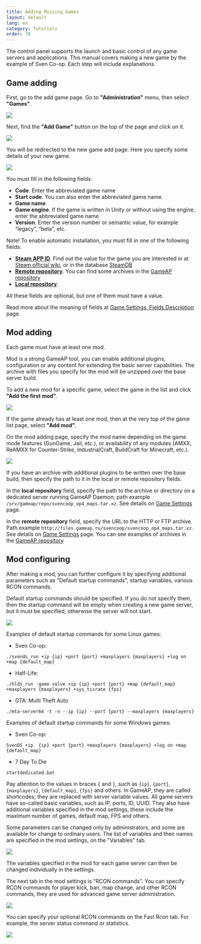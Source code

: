 ```yaml
---
title: Adding Missing Games
layout: default
lang: en
category: Tutorials
order: 70
---
```


The control panel supports the launch and basic control of any game servers and applications. 
This manual covers making a new game by the example of Sven Co-op. Each step will include explanations.

## Game adding

First, go to the add game page. Go to **"Administration"** menu, then select 
**"Games"**.

![](/images/en/tutorials/additional_games/game_menu.png)

Next, find the **"Add Game"** button on the top of the page and click on it.

![](/images/en/tutorials/additional_games/add_game_menu.png)

You will be redirected to the new game add page. Here you specify some details of your new game.

![](/images/en/tutorials/additional_games/example_add_svencoop.png)

You must fill in the following fields:
* **Code**. Enter the abbreviated game name
* **Start code**. You can also enter the abbreviated game name.
* **Game name**
* **Game engine**. If the game is written in Unity or without using the engine, enter the abbreviated
game name
* **Version**. Enter the version number or semantic value, for example “legacy”, “beta”, etc.

Note! To enable automatic installation, you must fill in one of the following fields: 
* [**Steam APP ID**](/en/gameap_configure/games.html#steam-app-set-config). Find out the value for the game you are interested in at 
[Steam official wiki](https://developer.valvesoftware.com/wiki/Dedicated_Servers_List), or in the database 
[SteamDB](https://steamdb.info/)
* [**Remote repository**](/en/gameap_configure/games.html#remote-repository). You can find some archives in the [GameAP repository](http://files.gameap.ru/)
* [**Local repository**](/en/gameap_configure/games.html#local-repository).

All these fields are optional, but one of them must have a value.

Read more about the meaning of fields at [Game Settings, Fields Description](/en/gameap_configure/games.html#fields) page.

## Mod adding

Each game must have at least one mod. 

Mod is a strong GameAP tool, you can enable additional plugins, configuration or any content for 
extending the basic server capabilities. The archive with files you specify for the mod will be unzipped over 
the base server build.

To add a new mod for a specific game, select the game in the list and click **"Add the first mod"**.

![](/images/en/tutorials/additional_games/example_menu_add_mod_svencoop.png)

If the game already has at least one mod, then at the very top of the game list page, select 
**"Add mod"**.

On the mod adding page, specify the mod name depending on the 
game mode features (GunGame, Jail, etc.), or availability of any modules (AMXX, ReAMXX for Counter-Strike,
 IndustrialCraft, BuildCraft for Minecraft, etc.).
 
![](/images/en/tutorials/additional_games/example_add_svencoop_mod.png)

If you have an archive with additional plugins to be written over the base build, then specify the path to
it in the local or remote repository fields. 

In the **local repository** field, specify the path to the archive or directory on a dedicated server 
running GameAP Daemon; path example `/srv/gameap/repo/svencoop_op4_maps.tar.xz`. 
See details on [Game Settings](/en/gameap_configure/games.html#local-repository-1) page.

In the **remote repository** field, specify the URL to the HTTP or FTP archive. 
Path example `http://files.gameap.ru/svencoop/svencoop_op4_maps.tar.xz`.
See details on [Game Settings](/en/gameap_configure/games.html#remote-repository-1) page. 
You can see examples of archives in the [GameAP repository](http://files.gameap.ru/)

## Mod configuring

After making a mod, you can further configure it by specifying additional parameters such as 
"Default startup commands", startup variables, various RCON commands.

Default startup commands should be specified. If you do not specify them, then the startup command will be empty
when creating a new game server, but it must be specified, otherwise the server will not start.

![](/images/en/tutorials/additional_games/game_mods_edit_basic.png)

Examples of default startup commands for some Linux games:
* Sven Co-op: 
```shell
./svends_run +ip {ip} +port {port} +maxplayers {maxplayers} +log on +map {default_map}
```
* Half-Life:
```shell
./hlds_run -game valve +ip {ip} +port {port} +map {default_map} +maxplayers {maxplayers} +sys_ticrate {fps}
```

* GTA: Multi Theft Auto
```shell
./mta-server64 -t -n --ip {ip} --port {port} --maxplayers {maxplayers}
```

Examples of default startup commands for some Windows games:

* Sven Co-op:
```shell 
SvenDS +ip  {ip} +port {port} +maxplayers {maxplayers} +log on +map {default_map}
```

* 7 Day To Die
```shell
startdedicated.bat
```

Pay attention to the values in braces `{` and `}`, such as `{ip}`, `{port}`, `{maxplayers}`, `{default_map}`,
`{fps}` and others. In GameAP, they are called shortcodes; they are replaced with server variable values.
All game servers have so-called basic variables, such as IP, ports, ID, UUID. They also have additional
variables specified in the mod settings, these include the maximum number of games, default map, 
FPS and others.

Some parameters can be changed only by administrators, and some are available for change to ordinary users. 
The list of variables and their names are specified in the mod settings, on the "Variables" tab.

![](/images/en/tutorials/additional_games/game_mods_edit_vars.png)

The variables specified in the mod for each game server can then be changed individually in the settings.

The next tab in the mod settings is "RCON commands". You can specify RCON commands for player kick, ban, 
map change, and other RCON commands, they are used for advanced game server administration.

![](/images/en/tutorials/additional_games/game_mods_edit_commands.png)

You can specify your optional RCON commands on the Fast Rcon tab. For example, the server status command or 
statistics.

![](/images/en/tutorials/additional_games/game_mods_edit_fast_rcon.png)
